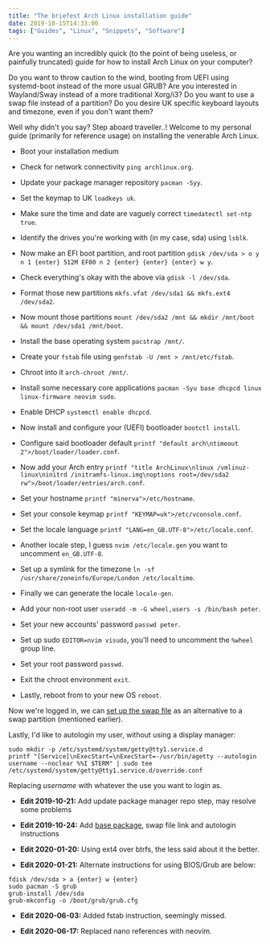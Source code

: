 ```yaml
---
title: "The briefest Arch Linux installation guide"
date: 2019-10-15T14:33:00
tags: ["Guides", "Linux", "Snippets", "Software"]
---
```


Are you wanting an incredibly quick (to the point of being useless, or painfully truncated) guide for how to install Arch Linux on your computer?

Do you want to throw caution to the wind, booting from UEFI using systemd-boot instead of the more usual GRUB? Are you interested in Wayland/Sway instead of a more traditional Xorg/i3? Do you want to use a swap file instead of a partition? Do you desire UK specific keyboard layouts and timezone, even if you don't want them?

Well why didn't you say? Step aboard traveller..! Welcome to my personal guide (primarily for reference usage) on installing the venerable Arch Linux.

* Boot your installation medium

* Check for network connectivity `ping archlinux.org`.

* Update your package manager repository `pacman -Syy`.

* Set the keymap to UK `loadkeys uk`.

* Make sure the time and date are vaguely correct `timedatectl set-ntp true`.

* Identify the drives you're working with (in my case, sda) using `lsblk`.

* Now make an EFI boot partition, and root partition `gdisk /dev/sda > o y n 1 {enter} 512M EF00 n 2 {enter} {enter} {enter} w y`.

* Check everything's okay with the above via `gdisk -l /dev/sda`.

* Format those new partitions `mkfs.vfat /dev/sda1 && mkfs.ext4 /dev/sda2`.

* Now mount those partitions `mount /dev/sda2 /mnt && mkdir /mnt/boot && mount /dev/sda1 /mnt/boot`.

* Install the base operating system `pacstrap /mnt/`.

* Create your `fstab` file using `genfstab -U /mnt > /mnt/etc/fstab`.

* Chroot into it `arch-chroot /mnt/`.

* Install some necessary core applications `pacman -Syu base dhcpcd linux linux-firmware neovim sudo`.

* Enable DHCP `systemctl enable dhcpcd`.

* Now install and configure your (UEFI) bootloader `bootctl install`.

* Configure said bootloader default `printf "default arch\ntimeout 2">/boot/loader/loader.conf`.

* Now add your Arch entry `printf "title ArchLinux\nlinux /vmlinuz-linux\ninitrd /initramfs-linux.img\noptions root=/dev/sda2 rw">/boot/loader/entries/arch.conf`.

* Set your hostname `printf "minerva">/etc/hostname`.

* Set your console keymap `printf "KEYMAP=uk">/etc/vconsole.conf`.

* Set the locale language `printf "LANG=en_GB.UTF-8">/etc/locale.conf`.

* Another locale step, I guess `nvim /etc/locale.gen` you want to uncomment `en_GB.UTF-8`.

* Set up a symlink for the timezone `ln -sf /usr/share/zoneinfo/Europe/London /etc/localtime`.

* Finally we can generate the locale `locale-gen`.

* Add your non-root user `useradd -m -G wheel,users -s /bin/bash peter`.

* Set your new accounts' password `passwd peter`.

* Set up sudo `EDITOR=nvim visudo`, you'll need to uncomment the `%wheel` group line.

* Set your root password `passwd`.

* Exit the chroot environment `exit`.

* Lastly, reboot from to your new OS `reboot`.

Now we're logged in, we can [set up the swap file](/blog/2019/06/10/swap-file-linux/) as an alternative to a swap partition (mentioned earlier).

Lastly, I'd like to autologin my user, without using a display manager:
```
sudo mkdir -p /etc/systemd/system/getty@tty1.service.d
printf "[Service]\nExecStart=\nExecStart=-/usr/bin/agetty --autologin username --noclear %%I $TERM" | sudo tee /etc/systemd/system/getty@tty1.service.d/override.conf
```
Replacing *username* with whatever the use you want to login as.

* **Edit 2019-10-21:** Add update package manager repo step, may resolve some problems

* **Edit 2019-10-24:** Add [base package](https://www.archlinux.org/news/base-group-replaced-by-mandatory-base-package-manual-intervention-required/), swap file link and autologin instructions

* **Edit 2020-01-20:** Using ext4 over btrfs, the less said about it the better.

* **Edit 2020-01-21:** Alternate instructions for using BIOS/Grub are below:
```
fdisk /dev/sda > a {enter} w {enter}
sudo pacman -S grub
grub-install /dev/sda
grub-mkconfig -o /boot/grub/grub.cfg
```

* **Edit 2020-06-03:** Added fstab instruction, seemingly missed.

* **Edit 2020-06-17:** Replaced nano references with neovim.